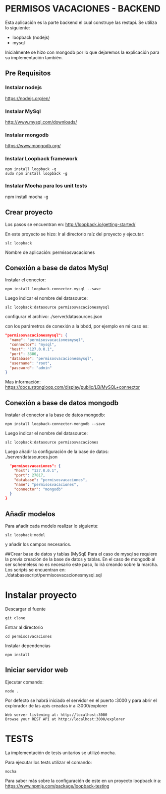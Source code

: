 # PERMISOS VACACIONES - BACKEND

Esta aplicación es la parte backend el cual construye las restapi.
Se utiliza lo siguiente:
- loopback (nodejs)
- mysql

Inicialmente se hizo con mongodb por lo que dejaremos la explicación para su implementación también.

## Pre Requisitos

### Instalar nodejs
https://nodejs.org/en/

### Instalar MySql
http://www.mysql.com/downloads/

### Instalar mongodb
https://www.mongodb.org/

### Instalar Loopback framework
```batch
npm install loopback -g
sudo npm install loopback -g
```

### Instalar Mocha para los unit tests
npm install mocha -g

## Crear proyecto

Los pasos se encuentran en:
http://loopback.io/getting-started/

En este proyecto se hizo:
Ir al directorio raíz del proyecto y ejecutar:

```batch
slc loopback
```

Nombre de aplicación: permisosvacaciones

## Conexión a base de datos MySql
Instalar el conector:
```batch
npm install loopback-connector-mysql --save
```
Luego indicar el nombre del datasource:
```batch
slc loopback:datasource permisosvacacionesmysql
```

configurar el archivo: ./server/datasources.json

con los parámetros de conexión a la bbdd, por ejemplo en mi caso es:

```json
"permisosvacacionesmysql": {
  "name": "permisosvacacionesmysql",
  "connector": "mysql",
  "host": "127.0.0.1",
  "port": 3306,
  "database": "permisosvacacionesmysql",
  "username": "root",
  "password": "admin"
}
```

Mas información:
https://docs.strongloop.com/display/public/LB/MySQL+connector

## Conexión a base de datos mongodb
Instalar el conector a la base de datos mongodb:
```batch
npm install loopback-connector-mongodb --save
```
Luego indicar el nombre del datasource:
```batch
slc loopback:datasource permisosvacaciones
```

Luego añadir la configuración de la base de datos:
./server/datasources.json
```json
  "permisosvacaciones": {
    "host": "127.0.0.1",
    "port": 27017,
    "database": "permisosvacaciones",
    "name": "permisosvacaciones",
    "connector": "mongodb"
  }
}
```

## Añadir modelos
Para añadir cada modelo realizar lo siguiente:

```batch
slc loopback:model
```

y añadir los campos necesarios.

##Crear base de datos y tablas (MySql)
Para el caso de mysql se requiere la previa creación de la base de datos y tablas.
En el caso de mongodb al ser schemeless no es necesario este paso, lo irá creando sobre la marcha.
Los scripts se encuentran en:
./databasescript/permisosvacacionesmysql.sql

# Instalar proyecto
Descargar el fuente
```batch
git clone
```

Entrar al directorio
```batch
cd permisosvacaciones
```

Instalar dependencias
```batch
npm install
```

## Iniciar servidor web
Ejecutar comando:
```batch
node .
```
Por defecto se habrá iniciado el servidor en el puerto :3000 y
para abrir el explorador de las apis creadas ir a :3000/explorer
```batch
Web server listening at: http://localhost:3000
Browse your REST API at http://localhost:3000/explorer
```

# TESTS
La implementación de tests unitarios se utilizó mocha.

Para ejecutar los tests utilizar el comando:
```batch
mocha
```

Para saber más sobre la configuración de este en un proyecto loopback ir a:
https://www.npmjs.com/package/loopback-testing
